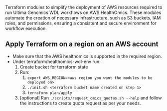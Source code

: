 Terraform modules to simplify the deployment of AWS resources required to run Ultima Genomics WDL workflows on AWS HealthOmics. These modules automate the creation of necessary infrastructure, such as S3 buckets, IAM roles, and permissions, ensuring a consistent and secure environment for workflow execution.

## Apply Terraform on a region on an AWS account
- Make sure that the AWS healthomics is supported in the required region.
- Under terraform/healthomics-wdl-env run:
  1. Create bucket for terraform state
  2. Run:
     1. `export AWS_REGION=<aws region you want the modules to be deployed on>`
     2. `./init.sh <terraform bucket name created on step 1>` 
     3. `terraform plan/apply`
  3. [optional] Run `./scripts/request_omics_quotas.sh --help` and follow the instructions to create quota request as per your needs.
  